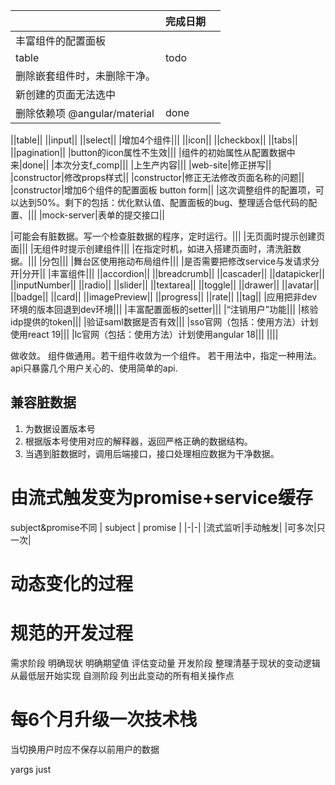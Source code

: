 ||完成日期||
|-|-|-|
|丰富组件的配置面板|||
|table|todo||
|删除嵌套组件时，未删除干净。|||
|新创建的页面无法选中|||
|删除依赖项 @angular/material|done||

||table||
||input||
||select||
|增加4个组件|||
||icon||
||checkbox||
||tabs||
||pagination||
|button的icon属性不生效|||
|组件的初始属性从配置数据中来|done||
|本次分支f_comp|||
|上生产内容|||
|web-site|修正拼写||
|constructor|修改props样式||
|constructor|修正无法修改页面名称的问题||
|constructor|增加6个组件的配置面板 button form||
|这次调整组件的配置项，可以达到50%。剩下的包括：优化默认值、配置面板的bug、整理适合低代码的配置、|||
|mock-server|表单的提交接口||

|可能会有脏数据。写一个检查脏数据的程序，定时运行。|||
|无页面时提示创建页面|||
|无组件时提示创建组件|||
|在指定时机，如进入搭建页面时，清洗脏数据。|||
|分包|||
|舞台区使用拖动布局组件|||
|是否需要把修改service与发请求分开|分开||
|丰富组件|||
||accordion||
||breadcrumb||
||cascader||
||datapicker||
||inputNumber||
||radio||
||slider||
||textarea||
||toggle||
||drawer||
||avatar||
||badge||
||card||
||imagePreview||
||progress||
||rate||
||tag||
|应用把非dev环境的版本回退到dev环境|||
|丰富配置面板的setter|||
|“注销用户”功能|||
|核验idp提供的token|||
|验证saml数据是否有效|||
|sso官网（包括：使用方法）计划使用react 19|||
|lc官网（包括：使用方法）计划使用angular 18|||
||||



做收敛。
组件做通用。若干组件收敛为一个组件。
若干用法中，指定一种用法。
api只暴露几个用户关心的、使用简单的api.


## 兼容脏数据
1. 为数据设置版本号
2. 根据版本号使用对应的解释器，返回严格正确的数据结构。
3. 当遇到脏数据时，调用后端接口，接口处理相应数据为干净数据。

# 由流式触发变为promise+service缓存
subject&promise不同
| subject | promise |
|-|-|
|流式监听|手动触发|
|可多次|只一次|

# 动态变化的过程
# 规范的开发过程
需求阶段
    明确现状
    明确期望值
    评估变动量
开发阶段
    整理清基于现状的变动逻辑
    从最低层开始实现
自测阶段
    列出此变动的所有相关操作点

# 每6个月升级一次技术栈

当切换用户时应不保存以前用户的数据


yargs
just